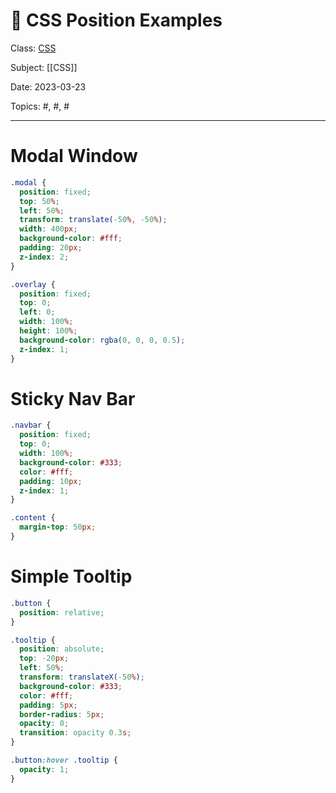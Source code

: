 # 🎨 CSS Position Examples
Class: <a href="https://github.com/lamula21/cheat-sheets/blob/main/css/CSS.md">CSS</a>

Subject: [[CSS]]

Date: 2023-03-23

Topics: #, #, # 

---

# Modal Window

```css
.modal {
  position: fixed;
  top: 50%;
  left: 50%;
  transform: translate(-50%, -50%);
  width: 400px;
  background-color: #fff;
  padding: 20px;
  z-index: 2;
}

.overlay {
  position: fixed;
  top: 0;
  left: 0;
  width: 100%;
  height: 100%;
  background-color: rgba(0, 0, 0, 0.5);
  z-index: 1;
}
```


# Sticky Nav Bar
```css
.navbar {
  position: fixed;
  top: 0;
  width: 100%;
  background-color: #333;
  color: #fff;
  padding: 10px;
  z-index: 1;
}

.content {
  margin-top: 50px;
}
```

# Simple Tooltip
```css
.button {
  position: relative;
}

.tooltip {
  position: absolute;
  top: -20px;
  left: 50%;
  transform: translateX(-50%);
  background-color: #333;
  color: #fff;
  padding: 5px;
  border-radius: 5px;
  opacity: 0;
  transition: opacity 0.3s;
}

.button:hover .tooltip {
  opacity: 1;
}
```